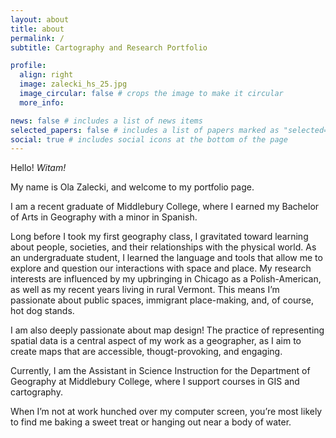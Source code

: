 ```yaml
---
layout: about
title: about
permalink: /
subtitle: Cartography and Research Portfolio 

profile:
  align: right
  image: zalecki_hs_25.jpg
  image_circular: false # crops the image to make it circular
  more_info: 

news: false # includes a list of news items
selected_papers: false # includes a list of papers marked as "selected={true}"
social: true # includes social icons at the bottom of the page
---
```


Hello! *Witam!*

My name is Ola Zalecki, and welcome to my portfolio page.

I am a recent graduate of Middlebury College, where I earned my Bachelor of Arts in Geography with a minor in Spanish.

Long before I took my first geography class, I gravitated toward learning about people, societies, and their relationships with the physical world. As an undergraduate student, I learned the language and tools that allow me to explore and question our interactions with space and place. My research interests are influenced by my upbringing in Chicago as a Polish-American, as well as my recent years living in rural Vermont. This means I’m passionate about public spaces, immigrant place-making, and, of course, hot dog stands.

I am also deeply passionate about map design! The practice of representing spatial data is a central aspect of my work as a geographer, as I aim to create maps that are accessible, thougt-provoking, and engaging.

Currently, I am the Assistant in Science Instruction for the Department of Geography at Middlebury College, where I support courses in GIS and cartography.

When I’m not at work hunched over my computer screen, you’re most likely to find me baking a sweet treat or hanging out near a body of water.
